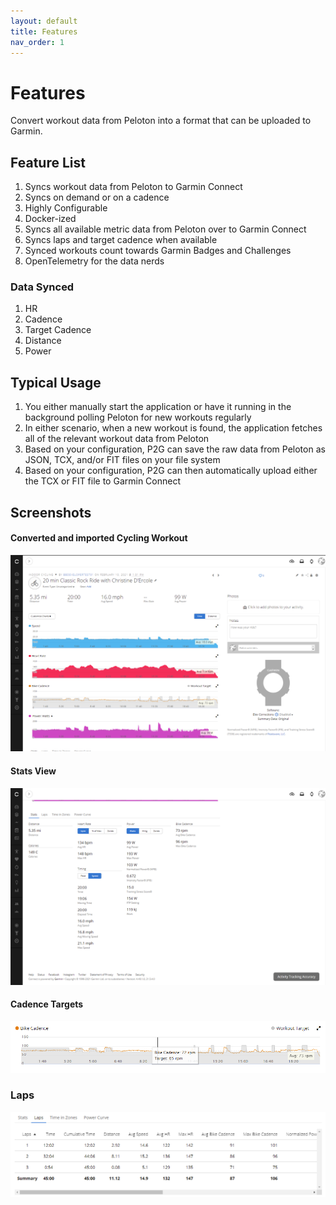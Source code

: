```yaml
---
layout: default
title: Features
nav_order: 1
---
```


# Features

Convert workout data from Peloton into a format that can be uploaded to Garmin.

## Feature List

1. Syncs workout data from Peloton to Garmin Connect
1. Syncs on demand or on a cadence
1. Highly Configurable
1. Docker-ized
1. Syncs all available metric data from Peloton over to Garmin Connect
1. Syncs laps and target cadence when available
1. Synced workouts count towards Garmin Badges and Challenges
1. OpenTelemetry for the data nerds

### Data Synced

1. HR
1. Cadence
1. Target Cadence
1. Distance
1. Power

## Typical Usage

1. You either manually start the application or have it running in the background polling Peloton for new workouts regularly
1. In either scenario, when a new workout is found, the application fetches all of the relevant workout data from Peloton
1. Based on your configuration, P2G can save the raw data from Peloton as JSON, TCX, and/or FIT files on your file system
1. Based on your configuration, P2G can then automatically upload either the TCX or FIT file to Garmin Connect

## Screenshots

#### Converted and imported Cycling Workout

![Converted Cycling Workout](https://github.com/philosowaffle/peloton-to-garmin/raw/master/images/example_cycle.png?raw=true "Converted Cycling Workout")

#### Stats View

![Stats View](https://github.com/philosowaffle/peloton-to-garmin/raw/master/images/example_cycle02.png?raw=true "Stats View")

#### Cadence Targets

![Cadence Targets](https://github.com/philosowaffle/peloton-to-garmin/raw/master/images/cadence_target.png?raw=true "Cadence Targets")

### Laps

![Laps](https://github.com/philosowaffle/peloton-to-garmin/raw/master/images/example_laps.png?raw=true "Laps")
